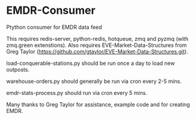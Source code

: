 EMDR-Consumer
=============

Ptython consumer for EMDR data feed

This requires redis-server, python-redis, hotqueue, zmq and pyzmq (with zmq.green extenstions).  Also requires EVE-Market-Data-Structures from Greg Taylor (https://github.com/gtaylor/EVE-Market-Data-Structures.git).

load-conquerable-stations.py should be run once a day to load new outposts.

warehouse-orders.py should generally be run via cron every 2-5 mins.

emdr-stats-process.py should run via cron every 5 mins.

Many thanks to Greg Taylor for assistance, example code and for creating EMDR.
